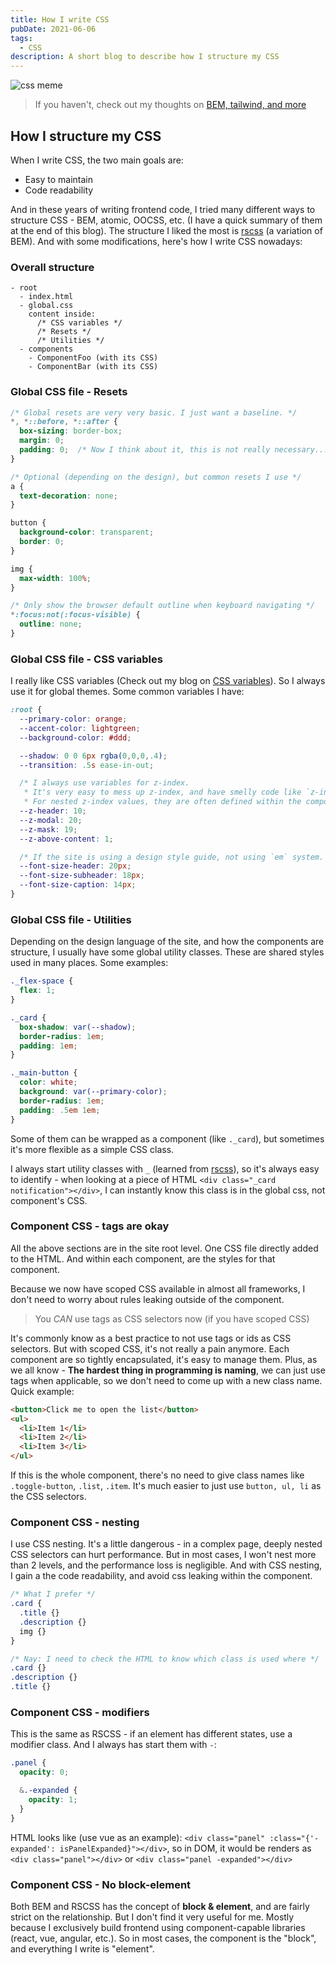 ```yaml
---
title: How I write CSS
pubDate: 2021-06-06
tags:
  - CSS
description: A short blog to describe how I structure my CSS
---
```


![css meme](../_assets/css-meme.gif)

> If you haven't, check out my thoughts on [BEM, tailwind, and more](../../../2021/06/bem-vs-atomic-vs-tailwind-css/)

## How I structure my CSS

When I write CSS, the two main goals are:

- Easy to maintain
- Code readability

And in these years of writing frontend code, I tried many different ways to structure CSS - BEM, atomic, OOCSS, etc. (I have a quick summary of them at the end of this blog). The structure I liked the most is [rscss](https://rscss.io/) (a variation of BEM). And with some modifications, here's how I write CSS nowadays:

### Overall structure

```
- root
  - index.html
  - global.css
    content inside:
      /* CSS variables */
      /* Resets */
      /* Utilities */
  - components
    - ComponentFoo (with its CSS)
    - ComponentBar (with its CSS)
```

### Global CSS file - Resets

```css
/* Global resets are very very basic. I just want a baseline. */
*, *::before, *::after {
  box-sizing: border-box;
  margin: 0;
  padding: 0;  /* Now I think about it, this is not really necessary... */
}

/* Optional (depending on the design), but common resets I use */
a {
  text-decoration: none;
}

button {
  background-color: transparent;
  border: 0;
}

img {
  max-width: 100%;
}

/* Only show the browser default outline when keyboard navigating */
*:focus:not(:focus-visible) {
  outline: none;
}
```

### Global CSS file - CSS variables

I really like CSS variables (Check out my blog on [CSS variables](../../../2020/05/css-variable)). So I always use it for global themes. Some common variables I have:

```css
:root {
  --primary-color: orange;
  --accent-color: lightgreen;
  --background-color: #ddd;

  --shadow: 0 0 6px rgba(0,0,0,.4);
  --transition: .5s ease-in-out;

  /* I always use variables for z-index.
   * It's very easy to mess up z-index, and have smelly code like `z-index: 9999`.
   * For nested z-index values, they are often defined within the component. */
  --z-header: 10;
  --z-modal: 20;
  --z-mask: 19;
  --z-above-content: 1;

  /* If the site is using a design style guide, not using `em` system. I define them as variables */
  --font-size-header: 20px;
  --font-size-subheader: 18px;
  --font-size-caption: 14px;
}
```

### Global CSS file - Utilities

Depending on the design language of the site, and how the components are structure, I usually have some global utility classes. These are shared styles used in many places. Some examples:

```css
._flex-space {
  flex: 1;
}

._card {
  box-shadow: var(--shadow);
  border-radius: 1em;
  padding: 1em;
}

._main-button {
  color: white;
  background: var(--primary-color);
  border-radius: 1em;
  padding: .5em 1em;
}
```

Some of them can be wrapped as a component (like `._card`), but sometimes it's more flexible as a simple CSS class.

I always start utility classes with `_` (learned from [rscss](https://rscss.io/helpers.html)), so it's always easy to identify - when looking at a piece of HTML `<div class="_card notification"></div>`, I can instantly know this class is in the global css, not component's CSS.

### Component CSS - tags are okay

All the above sections are in the site root level. One CSS file directly added to the HTML. And within each component, are the styles for that component.

Because we now have scoped CSS available in almost all frameworks, I don't need to worry about rules leaking outside of the component.

> You *CAN* use tags as CSS selectors now (if you have scoped CSS)

It's commonly know as a best practice to not use tags or ids as CSS selectors. But with scoped CSS, it's not really a pain anymore. Each component are so tightly encapsulated, it's easy to manage them. Plus, as we all know - **The hardest thing in programming is naming**, we can just use tags when applicable, so we don't need to come up with a new class name. Quick example:

```html
<button>Click me to open the list</button>
<ul>
  <li>Item 1</li>
  <li>Item 2</li>
  <li>Item 3</li>
</ul>
```

If this is the whole component, there's no need to give class names like `.toggle-button`, `.list`, `.item`. It's much easier to just use `button, ul, li` as the CSS selectors.

### Component CSS - nesting

I use CSS nesting. It's a little dangerous - in a complex page, deeply nested CSS selectors can hurt performance. But in most cases, I won't nest more than 2 levels, and the performance loss is negligible. And with CSS nesting, I gain a the code readability, and avoid css leaking within the component.

```css
/* What I prefer */
.card {
  .title {}
  .description {}
  img {}
}

/* Nay: I need to check the HTML to know which class is used where */
.card {}
.description {}
.title {}
```

### Component CSS - modifiers

This is the same as RSCSS - if an element has different states, use a modifier class. And I always has start them with `-`:

```scss
.panel {
  opacity: 0;

  &.-expanded {
    opacity: 1;
  }
}
```

HTML looks like (use vue as an example): `<div class="panel" :class="{'-expanded': isPanelExpanded}"></div>`, so in DOM, it would be renders as `<div class="panel"></div>` or `<div class="panel -expanded"></div>`

### Component CSS - No block-element

Both BEM and RSCSS has the concept of **block & element**, and are fairly strict on the relationship. But I don't find it very useful for me. Mostly because I exclusively build frontend using component-capable libraries (react, vue, angular, etc.). So in most cases, the component is the "block", and everything I write is "element".
